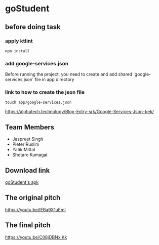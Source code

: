 # goStudent
## before doing task
### apply ktlint
```
npm install
```
### add google-services.json
Before running the project, you need to create and add shared 'google-services.json' file in app directory

### link to how to create the json file
```
touch app/google-services.json
```
https://alphatech.technology/Blog-Entry-srk/Google-Services-Json-bek/


## Team Members
- Jaspreet Singh
- Pieter Ruslim
- Yatik Mittal
- Shotaro Kumagai

## Download link
[goStudent's apk](https://github.com/shotarokuma/goStudent/files/10173358/app-debug.apk.zip)


## The original pitch
https://youtu.be/IEBa9X1uEmI

## The final pitch
https://youtu.be/C08jDBNxIKk
